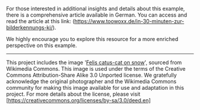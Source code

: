 For those interested in additional insights and details about this example, there is a comprehensive article available in German. You can access and read the article at this link: (https://www.toowoxx.de/in-30-minuten-zur-bilderkennungs-ki/). 

We highly encourage you to explore this resource for a more enriched perspective on this example.

***
This project includes the image '[Felis catus-cat on snow](https://commons.wikimedia.org/wiki/File:Felis_catus-cat_on_snow.jpg)', sourced from Wikimedia Commons. This image is used under the terms of the Creative Commons Attribution-Share Alike 3.0 Unported license. We gratefully acknowledge the original photographer and the Wikimedia Commons community for making this image available for use and adaptation in this project. For more details about the license, please visit [https://creativecommons.org/licenses/by-sa/3.0/deed.en]
